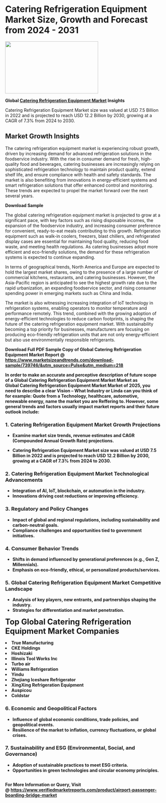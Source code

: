 <H1>Catering Refrigeration Equipment Market Size, Growth and Forecast from 2024 - 2031</H1><img class="aligncenter size-medium wp-image-584254" src="https://thirdeyenews.in/wp-content/uploads/2024/09/Global-Market-Research-300x168.jpeg" alt="" width="300" height="168" /><p><strong>Global&nbsp;<a href="https://www.marketsizeandtrends.com/download-sample/739746/&amp;utm_source=Pulse&amp;utm_medium=218">Catering Refrigeration Equipment Market</a> Insights</strong></p><p>Catering Refrigeration Equipment Market size was valued at USD 7.5 Billion in 2022 and is projected to reach USD 12.2 Billion by 2030, growing at a CAGR of 7.3% from 2024 to 2030.</p><p><h2>Market Growth Insights</h2> <p>The catering refrigeration equipment market is experiencing robust growth, driven by increasing demand for advanced refrigeration solutions in the foodservice industry. With the rise in consumer demand for fresh, high-quality food and beverages, catering businesses are increasingly relying on sophisticated refrigeration technology to maintain product quality, extend shelf life, and ensure compliance with health and safety standards. The market is also benefiting from innovations in energy-efficient systems and smart refrigeration solutions that offer enhanced control and monitoring. These trends are expected to propel the market forward over the next several years.</p> <p><strong>Download Sample</strong></p> <p>The global catering refrigeration equipment market is projected to grow at a significant pace, with key factors such as rising disposable incomes, the expansion of the foodservice industry, and increasing consumer preference for convenient, ready-to-eat meals contributing to this growth. Refrigeration equipment such as walk-in coolers, freezers, blast chillers, and refrigerated display cases are essential for maintaining food quality, reducing food waste, and meeting health regulations. As catering businesses adopt more efficient and eco-friendly solutions, the demand for these refrigeration systems is expected to continue expanding.</p> <p>In terms of geographical trends, North America and Europe are expected to hold the largest market shares, owing to the presence of a large number of commercial kitchens, restaurants, and catering businesses. However, the Asia-Pacific region is anticipated to see the highest growth rate due to the rapid urbanization, an expanding foodservice sector, and rising consumer spending power in emerging markets such as China and India.</p> <p>The market is also witnessing increasing integration of IoT technology in refrigeration systems, enabling operators to monitor temperature and performance remotely. This trend, combined with the growing adoption of energy-efficient technologies to reduce carbon footprints, is shaping the future of the catering refrigeration equipment market. With sustainability becoming a top priority for businesses, manufacturers are focusing on producing eco-friendly refrigeration units that are not only energy-efficient but also use environmentally responsible refrigerants.</p> <p><strong></p><p><span class=""><strong>Download Full PDF Sample Copy of Global Catering Refrigeration Equipment Market Report</strong> @ <a href="https://www.marketsizeandtrends.com/download-sample/739746/&amp;utm_source=Pulse&amp;utm_medium=218" target="_blank">https://www.marketsizeandtrends.com/download-sample/739746/&amp;utm_source=Pulse&amp;utm_medium=218</a></span></p><p>In order to make an accurate and perceptive description of future scope of a Global&nbsp;Catering Refrigeration Equipment Market Market as Global&nbsp;Catering Refrigeration Equipment Market Market of 2025, you need to describe a clear Vision &ndash; What Industry or Linda can you think of for example: Quote from a Technology, healthcare, automotive, renewable energy, name the market you are Reffering to. However, some general trends and factors usually impact market reports and their future outlook include:</p><h3>1.&nbsp;<strong>Catering Refrigeration Equipment Market Growth Projections</strong></h3><ul><li>Examine market size trends, revenue estimates and CAGR (Compounded Annual Growth Rate) projections.</li><li><p>Catering Refrigeration Equipment Market size was valued at USD 7.5 Billion in 2022 and is projected to reach USD 12.2 Billion by 2030, growing at a CAGR of 7.3% from 2024 to 2030.</p></li></ul><h3>2.&nbsp;<strong>Catering Refrigeration Equipment Market Technological Advancements</strong></h3><ul><li>Integration of AI, IoT, blockchain, or automation in the industry.</li><li>Innovations driving cost reductions or improving efficiency.</li></ul><h3>3.&nbsp;<strong>Regulatory and Policy Changes</strong></h3><ul><li>Impact of global and regional regulations, including sustainability and carbon-neutral goals.</li><li>Compliance challenges and opportunities tied to government initiatives.</li></ul><h3>4.&nbsp;<strong>Consumer Behavior Trends</strong></h3><ul><li>Shifts in demand influenced by generational preferences (e.g., Gen Z, Millennials).</li><li>Emphasis on eco-friendly, ethical, or personalized products/services.</li></ul><h3>5.&nbsp;<strong>Global Catering Refrigeration Equipment Market Competitive Landscape</strong></h3><ul><li>Analysis of key players, new entrants, and partnerships shaping the industry.</li><li>Strategies for differentiation and market penetration.</li></ul><p data-pm-slice="1 1 []"><span style="color: inherit; font-family: inherit; font-size: 25px;">Top Global Catering Refrigeration Equipment Market Companies</span></p><div class="" data-test-id=""><p><li>True Manufacturing</li><li> CKE Holdings</li><li> Hoshizaki</li><li> Illinois Tool Works Inc</li><li> Turbo air</li><li> Williams Refrigeration</li><li> Yindu</li><li> Zhejiang lceshare Refrigerator</li><li> XingXing Refrigeration Equipment</li><li> Auspicou</li><li> Coldstar</li></p></div><h3>6.&nbsp;<strong>Economic and Geopolitical Factors</strong></h3><ul><li>Influence of global economic conditions, trade policies, and geopolitical events.</li><li>Resilience of the market to inflation, currency fluctuations, or global crises.</li></ul><h3>7.&nbsp;<strong>Sustainability and ESG (Environmental, Social, and Governance)</strong></h3><ul><li>Adoption of sustainable practices to meet ESG criteria.</li><li>Opportunities in green technologies and circular economy principles.</li></ul><h2><strong style="font-size: 14px;">For More Information or Query, Visit @&nbsp;</strong><a style="background-color: #ffffff; font-size: 14px;" href="https://www.marketsizeandtrends.com/report/catering-refrigeration-equipment-market/" target="_blank">https://www.verifiedmarketreports.com/product/airport-passenger-boarding-bridge-market</a></h2>
